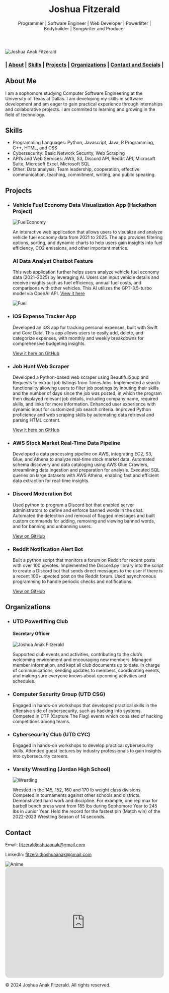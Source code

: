 <html lang="en">
<body>
    <header>
        <h1>Joshua Fitzerald</h1>
        <p>Programmer | Software Engineer | Web Developer | Powerlifter | Bodybuilder | Songwriter and Producer</p>
    </header>

<img src="IMG_1714.png" alt="Joshua Anak Fitzerald">

  <nav>
     <h3>
             | <a href="#about">About</a> | <a href="#skills">Skills</a> | <a href="#projects">Projects</a> | <a href="#organizations">Organizations</a> | <a href="#contact">Contact and Socials</a> |
      </h3>
    </nav>

  <section id="about">
      <h2>About Me</h2>
      <p>I am a sophomore studying Computer Software Engineering at the University of Texas at Dallas. I am developing my skills in software development and am eager to gain practical experience through internships and collaborative projects. I am commited to learning and growing in the field of technology.</p>
  </section>

  <section id="skills">
      <h2>Skills</h2>
      <ul>
          <li>
              Programming Languages: Python, Javascript, Java, R Programming, C++, HTML, and CSS
          </li>
          <li>
              Cybersecurity: Basic Network Security, Web Scraping
          </li>
          <li>
              API’s and Web Services: AWS, S3, Discord API, Reddit API, Microsoft Suite, Microsoft Excel, Microsoft SQL
          </li>
          <li>
              Other: Data analysis, Team leadership, cooperation, effective communication, teaching, commitment, writing, and public speaking.
          </li>
      </ul>
  </section>

  <section id="projects">
      <h2>Projects</h2>
      <ul>
           <li>
                <h3>Vehicle Fuel Economy Data Visualization App (Hackathon Project)</h3>
                    <img src="converted_image.jpeg" alt="FuelEconomy">
                <p>An interactive web application that allows users to visualize and analyze vehicle fuel economy data from 2021 to 2025. The app provides filtering options, sorting, and dynamic charts to help users gain                     insights into fuel efficiency, CO2 emissions, and other important metrics.
                </p>
                <h3>AI Data Analyst Chatbot Feature</h3>
                <p>This web application further helps users analyze vehicle fuel economy data (2021–2025) by leveraging AI. Users can input vehicle details and receive insights such as fuel efficiency, annual fuel costs, and comparisons with other vehicles. This AI utilizes the GPT-3.5-turbo model via OpenAI API. 
                        <a href="https://devpost.com/software/green_gear_analyitcs" target="_blank">View it here</a>
                </p>
                <img src="IMG_3803.jpeg" alt="Fuel">
          </li>
           <li>
                <h3>iOS Expense Tracker App</h3>
                <p>Developed an iOS app for tracking personal expenses, built with Swift and Core Data. This app allows users to easily add, delete, and categorize expenses, with monthly and weekly                                            breakdowns for comprehensive budgeting insights.
                </p>
          </li>
          <a href="https://github.com/joshuafitzerald/ExpenseTrackerApp" target="_blank">View it here on GitHub</a>
          <li>
                <h3>Job Hunt Web Scraper</h3>
                <p>Developed a Python-based web scraper using BeautifulSoup and Requests to extract job listings from TimesJobs.
                Implemented a search functionality allowing users to filter job postings by inputing their skills and the number of days since the job was posted,
                in which the program then displayed relevant job details, including company name, required skills, and links for more information.
                Enhanced user experience with dynamic input for customized job search criteria.
                Improved Python proficiency and web scraping skills by automating data retrieval and parsing HTML content.
                </p>
                <a href="https://github.com/joshuafitzerald/jobwebscraper" target="_blank">View it here on GitHub</a>
          </li>
          <li>
              <h3>AWS Stock Market Real-Time Data Pipeline</h3>
              <p>Developed a data processing pipeline on AWS, integrating EC2, S3, Glue, and Athena to analyze real-time stock market data.
                 Automated schema discovery and data cataloging using AWS Glue Crawlers, streamlining data ingestion and preparation for analysis.
                 Executed SQL queries on large datasets with AWS Athena, enabling fast and efficient data extraction for real-time insights.</p>
          </li>
          <li>
                <h3>Discord Moderation Bot</h3>
                <p>Used python to program a Discord bot that enabled server administrators to define and enforce banned words in the chat.
                   Automated the detection and removal of flagged messages and built custom commands for adding, removing and viewing banned words, and for banning and unbanning users.
                </p>
                <a href="https://github.com/joshuafitzerald/DiscordModBot" target="_blank">View on GitHub</a>
          </li>
          <li>
              <h3>Reddit Notification Alert Bot</h3>
              <p>Built a python script that monitors a forum on Reddit for recent posts with over 100 upvotes.
                 Implemented the Discord.py library into the script to create a Discord bot that sends direct messages to the user if there is a recent 100+ upvoted post on the Reddit forum.
                 Used asynchronous programming to handle periodic checks and notifications.</p>
              <a href="https://github.com/joshuafitzerald/RedditAlertBot" target="_blank">View on GitHub</a>
          </li>
            <!-- Add more projects as needed -->
      </ul>
  </section>

<section id="organizations">
    <h2>Organizations</h2>
    <ul>
         <li>
            <h3>UTD Powerlifting Club</h3>
            <h4>Secretary Officer</h4>
             <img src="IMG_3713.jpg" alt="Joshua Anak Fitzerald">
            <p>Supported club events and activities, contributing to the club’s welcoming environment and encouraging new members. Managed member information, and kept all club documents up to date. In charge                             of communications, sending updates to members, coordinating events, and making sure everyone knows about upcoming activities and schedules.
            </p>
        </li>
         <li>
            <h3>Computer Security Group (UTD CSG)</h3>
            <p>Engaged in hands-on workshops that developed practical skills in the offensive side of cybersecurity, such as hacking into systems.
               Competed in CTF (Capture The Flag) events which consisted of hacking competitions among teams.
            </p>
        </li>
        <li>
            <h3>Cybersecurity Club (UTD CYC)</h3>
            <p>Engaged in hands-on workshops to develop practical cybersecurity skills.
               Attended guest lectures by industry professionals to gain insights into cybersecurity careers.
            </p>
        </li>
        <li>
            <h3>Varsity Wrestling (Jordan High School)</h3>
            <img src="BE90AB74-74CE-4592-9E11-1CC8601418D7.jpg" alt="Wrestling">
            <p>Wrestled in the 145, 152, 160 and 170 lb weight class divisions.
               Competed in tournaments against other schools and districts.
               Demonstrated hard work and discipline. For example, one rep max for barbell bench press went from 185 lbs during Sophomore Year to 245 lbs in Junior Year. 
             Held the record for the fastest pin (Match win) of the 2022-2023 Wrestling Season of 14 seconds.
            </p>
        </li>
    </ul>
</section>

  <section id="contact">
      <h2>Contact</h2>
      <p>Email: <a href="mailto:fitzeraldjoshuaanak@gmail.com">fitzeraldjoshuaanak@gmail.com</a></p>
      <p>LinkedIn: <a href="www.linkedin.com/in/joshua-anak-fitzerald-141160324">fitzeraldjoshuaanak@gmail.com</a></p>
  </section>

<img src="IMG_1849.jpeg" alt="Anime">

<iframe style="border-radius:12px" src="https://open.spotify.com/embed/artist/6GimttnXHidjNu0ON27dc0?utm_source=generator&theme=0" width="100%" height="352" frameBorder="0" allowfullscreen="" allow="autoplay; clipboard-write; encrypted-media; fullscreen; picture-in-picture" loading="lazy"></iframe>

  <footer>
      <p>&copy; 2024 Joshua Anak Fitzerald. All rights reserved.</p>
  </footer>
</body>
</html>
